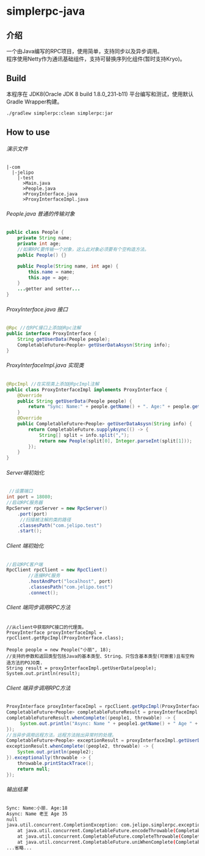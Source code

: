 # simplerpc-java
## 介绍
一个由Java编写的RPC项目，使用简单，支持同步以及异步调用。<br>
程序使用Netty作为通讯基础组件，支持可替换序列化组件(暂时支持Kryo)。<br>
## Build
本程序在 JDK8(Oracle JDK 8 build 1.8.0_231-b11) 平台编写和测试，使用默认Gradle Wrapper构建。
```bash
./gradlew simplerpc:clean simplerpc:jar
````
## How to use 
###### 演示文件
```
|-com
  |-jelipo
    |-test
      >Main.java 
      >People.java
      >ProxyInterface.java
      >ProxyInterfaceImpl.java
```
###### People.java 普通的传输对象
```java
public class People {
    private String name;
    private int age;
    //如果RPC要传输一个对象，这么此对象必须要有个空构造方法。
    public People() {}

    public People(String name, int age) {
        this.name = name;
        this.age = age;
    }
    ...getter and setter...
}
```
###### ProxyInterface.java 接口
```java
@Rpc //在RPC接口上添加@Rpc注解
public interface ProxyInterface {
    String getUserData(People people);
    CompletableFuture<People> getUserDataAsysn(String info);
}
```
###### ProxyInterfaceImpl.java 实现类
```java
@RpcImpl //在实现类上添加@RpcImpl注解
public class ProxyInterfaceImpl implements ProxyInterface {
    @Override
    public String getUserData(People people) {
        return "Sync: Name:" + people.getName() + ". Age:" + people.getAge();
    }
    @Override
    public CompletableFuture<People> getUserDataAsysn(String info) {
        return CompletableFuture.supplyAsync(() -> {
            String[] split = info.split(",");
            return new People(split[0], Integer.parseInt(split[1]));
        });
    }
}
```
###### Server端初始化
```java
 //设置端口
int port = 18080;
//启动RPC服务器
RpcServer rpcServer = new RpcServer()
    .port(port)
     //扫描被注解的类的路径
    .classesPath("com.jelipo.test")
    .start();
```

###### Client 端初始化
```java
//启动RPC客户端
RpcClient rpcClient = new RpcClient()
        //连接RPC服务
        .hostAndPort("localhost", port)
        .classesPath("com.jelipo.test")
        .connect();
```
###### Client 端同步调用RPC方法
```
//从client中获取RPC接口的代理类。
ProxyInterface proxyInterfaceImpl = rpcClient.getRpcImpl(ProxyInterface.class);

People people = new People("小丽", 18);
//支持的参数和返回类型包括Java的基本类型、String、只包含基本类型(可嵌套)且有空构造方法的POJO类.
String result = proxyInterfaceImpl.getUserData(people);
System.out.println(result);
```
###### Client 端异步调用RPC方法
```java
ProxyInterface proxyInterfaceImpl = rpcClient.getRpcImpl(ProxyInterface.class);
CompletableFuture<People> completableFutureResult = proxyInterfaceImpl.getUserDataAsysn("老王,35");
completableFutureResult.whenComplete((people1, throwable) -> {
     System.out.println("Async: Name " + people1.getName() + " Age " + people1.getAge());
});
//当异步调用远程方法，远程方法抛出异常时的处理。
CompletableFuture<People> exceptionResult = proxyInterfaceImpl.getUserDataAsysn("不知道老王几岁");
exceptionResult.whenComplete((people2, throwable) -> {
    System.out.println(people2);
}).exceptionally(throwable -> {
    throwable.printStackTrace();
    return null;
});
```
###### 输出结果
```bash 
Sync: Name:小丽. Age:18
Async: Name 老王 Age 35
null
java.util.concurrent.CompletionException: com.jelipo.simplerpc.exception.RemoteCallException: An exception occurred when calling a remote method.
	at java.util.concurrent.CompletableFuture.encodeThrowable(CompletableFuture.java:292)
	at java.util.concurrent.CompletableFuture.completeThrowable(CompletableFuture.java:308)
	at java.util.concurrent.CompletableFuture.uniWhenComplete(CompletableFuture.java:769)
...省略...
```
